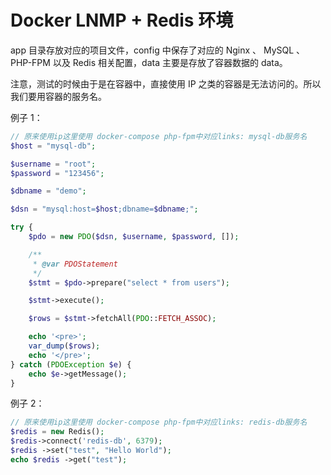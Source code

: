 # Docker LNMP + Redis 环境

app 目录存放对应的项目文件，config 中保存了对应的 Nginx 、 MySQL 、 PHP-FPM 以及 Redis 相关配置，data 主要是存放了容器数据的 data。

注意，测试的时候由于是在容器中，直接使用 IP 之类的容器是无法访问的。所以我们要用容器的服务名。

例子 1：

```php
// 原来使用ip这里使用 docker-compose php-fpm中对应links: mysql-db服务名
$host = "mysql-db";

$username = "root";
$password = "123456";

$dbname = "demo";

$dsn = "mysql:host=$host;dbname=$dbname;";

try {
    $pdo = new PDO($dsn, $username, $password, []);

    /**
     * @var PDOStatement
     */
    $stmt = $pdo->prepare("select * from users");

    $stmt->execute();

    $rows = $stmt->fetchAll(PDO::FETCH_ASSOC);

    echo '<pre>';
    var_dump($rows);
    echo '</pre>';
} catch (PDOException $e) {
    echo $e->getMessage();
}
```

例子 2：

```php
// 原来使用ip这里使用 docker-compose php-fpm中对应links: redis-db服务名
$redis = new Redis();
$redis->connect('redis-db', 6379);
$redis ->set("test", "Hello World");
echo $redis ->get("test");
```

